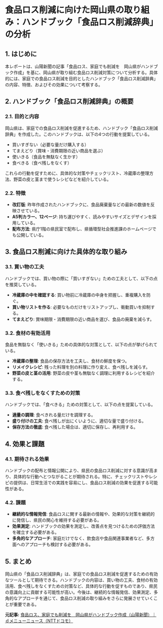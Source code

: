 # 食品ロス削減に向けた岡山県の取り組み：ハンドブック「食品ロス削減辞典」の分析

## 1. はじめに

本レポートは、山陽新聞の記事「食品ロス、家庭でも削減を　岡山県がハンドブック作成」を基に、岡山県が取り組む食品ロス削減対策について分析する。具体的には、家庭での食品ロス削減を目的としたハンドブック「食品ロス削減辞典」の内容、特徴、およびその効果について考察する。

## 2. ハンドブック「食品ロス削減辞典」の概要

### 2.1. 目的と内容

岡山県は、家庭での食品ロス削減を促進するため、ハンドブック「食品ロス削減辞典」を作成した。このハンドブックは、以下の4つの行動を提案している。

* 買いすぎない（必要な量だけ購入する）
* てまえどり（賞味・消費期限の近い商品を選ぶ）
* 使いきる（食品を無駄なく生かす）
* 食べきる（食べ残しをなくす）

これらの行動を促すために、具体的な対策やチェックリスト、冷蔵庫の整理方法、野菜の皮と茎まで使うレシピなどを紹介している。

### 2.2. 特徴

* **改訂版**: 昨年作成されたハンドブックに、食品廃棄量などの最新の数値を反映させている。
* **A5判カラー、12ページ**: 持ち運びやすく、読みやすいサイズとデザインを採用している。
* **配布方法**: 県庁1階の県民室で配布し、県循環型社会推進課のホームページでも公開している。

## 3. 食品ロス削減に向けた具体的な取り組み

### 3.1. 買い物の工夫

ハンドブックでは、買い物の際に「買いすぎない」ための工夫として、以下の点を推奨している。

* **冷蔵庫の中を確認する**: 買い物前に冷蔵庫の中身を把握し、重複購入を防ぐ。
* **買い物リストを作る**: 必要なものだけをリストアップし、衝動買いを抑制する。
* **てまえどり**: 賞味期限・消費期限の近い商品を選び、食品の廃棄を減らす。

### 3.2. 食材の有効活用

食品を無駄なく「使いきる」ための具体的な対策として、以下の点が挙げられている。

* **冷蔵庫の整理**: 食品の保存方法を工夫し、食材の鮮度を保つ。
* **リメイクレシピ**: 残った料理を別の料理に作り変え、食べ残しを減らす。
* **野菜の皮と茎の活用**: 野菜の皮や茎も無駄なく調理に利用するレシピを紹介する。

### 3.3. 食べ残しをなくすための対策

ハンドブックでは、「食べきる」ための対策として、以下の点を提案している。

* **適量の調理**: 食べきれる量だけを調理する。
* **盛り付けの工夫**: 食べ残しが出にくいように、適切な量で盛り付ける。
* **保存方法の徹底**: 食べ残した場合は、適切に保存し、再利用する。

## 4. 効果と課題

### 4.1. 期待される効果

ハンドブックの配布と情報公開により、県民の食品ロス削減に対する意識が高まり、具体的な行動へとつながることが期待される。特に、チェックリストやレシピの提供は、日常生活での実践を容易にし、食品ロス削減の効果を促進する可能性がある。

### 4.2. 課題

* **継続的な情報発信**: 食品ロスに関する最新の情報や、効果的な対策を継続的に発信し、県民の関心を維持する必要がある。
* **効果測定**: ハンドブックの効果を測定し、改善点を見つけるための評価方法を確立する必要がある。
* **多角的なアプローチ**: 家庭だけでなく、飲食店や食品関連事業者など、多方面へのアプローチも検討する必要がある。

## 5. まとめ

岡山県の「食品ロス削減辞典」は、家庭での食品ロス削減を促進するための有効なツールとして期待できる。ハンドブックの内容は、買い物の工夫、食材の有効活用、食べ残しをなくすための対策など、具体的な行動を促すものであり、県民の意識向上に貢献する可能性が高い。今後は、継続的な情報発信、効果測定、多角的なアプローチを通じて、食品ロス削減の取り組みをさらに発展させていくことが重要である。


**元記事:** [食品ロス、家庭でも削減を　岡山県がハンドブック作成（山陽新聞）｜ｄメニューニュース（NTTドコモ）](https://topics.smt.docomo.ne.jp/article/sanyo/region/sanyo-20250413143300)